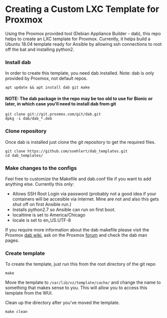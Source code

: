 # Creating a Custom LXC Template for Proxmox
Using the Proxmox provided tool (Debian Appliance Builder - dab), this repo helps to create an LXC template for Proxmox. Currently, it helps build a Ubuntu 18.04 template ready for Ansible by allowing ssh connections to root off the bat and installing python2.

### Install dab
In order to create this template, you need dab installed. Note: dab is only provided by Proxmox, not default repos. 

    apt update && apt install dab git make

#### NOTE: The dab package in the repo may be too old to use for Bionic or later, in which case you'll need to install dab from git

    git clone git://git.proxmox.com/git/dab.git
    dpkg -i dab/dab_*.deb

### Clone repository

Once dab is installed just clone the git repository to get the required files.

    git clone https://github.com/soehlert/dab_templates.git
    cd dab_templates/

### Make changes to the configs

Feel free to customize the Makefile and dab.conf file if you want to add anything else. Currently this only:

* Allows SSH Root Login via password (probably not a good idea if your containers will be accesible via internet. Mine are not and also this gets shut off on first Ansible run.)
* Installs python2.7 so Ansible can run on first boot.
* localtime is set to America/Chicago
* locale is set to en_US.UTF-8

If you require more information about the dab makefile please visit the Proxmox [dab wiki](https://pve.proxmox.com/wiki/Debian_Appliance_Builder), ask on the Proxmox [forum](https://forum.proxmox.com/) and check the dab man pages.

### Create template

To create the template, just run this from the root directory of the git repo

    make

Move the template to ```/var/lib/vz/template/cache/``` and change the name to something that makes sense to you. This will allow you to access this template from the WUI.

Clean up the directory after you've moved the template.

    make clean
